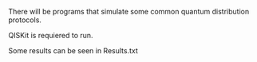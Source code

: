 There will be programs that simulate some common quantum distribution protocols.

QISKit is requiered to run.

Some results can be seen in Results.txt
